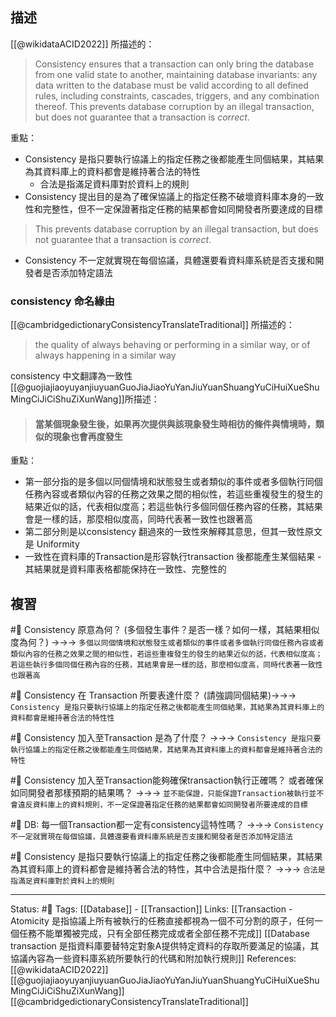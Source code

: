 

## 描述



[[@wikidataACID2022]] 所描述的：
> Consistency ensures that a transaction can only bring the database from one valid state to another, maintaining database invariants: any data written to the database must be valid according to all defined rules, including constraints, cascades, triggers, and any combination thereof. This prevents database corruption by an illegal transaction, but does not guarantee that a transaction is _correct_. 


重點：
- Consistency 是指只要執行協議上的指定任務之後都能產生同個結果，其結果為其資料庫上的資料都會是維持著合法的特性
	- 合法是指滿足資料庫對於資料上的規則
- Consistency 提出目的是為了確保協議上的指定任務不破壞資料庫本身的一致性和完整性，但不一定保證著指定任務的結果都會如同開發者所要達成的目標
>  This prevents database corruption by an illegal transaction, but does not guarantee that a transaction is _correct_.
-  Consistency 不一定就實現在每個協議，具體還要看資料庫系統是否支援和開發者是否添加特定語法

### consistency 命名緣由

[[@cambridgedictionaryConsistencyTranslateTraditional]] 所描述的：
> the quality of always behaving or performing in a similar way, or of always happening in a similar way

consistency 中文翻譯為一致性
[[@guojiajiaoyuyanjiuyuanGuoJiaJiaoYuYanJiuYuanShuangYuCiHuiXueShuMingCiJiCiShuZiXunWang]]所描述：
> #### 當某個現象發生後，如果再次提供與該現象發生時相彷的條件與情境時，類似的現象也會再度發生



重點：
- 第一部分指的是多個以同個情境和狀態發生或者類似的事件或者多個執行同個任務內容或者類似內容的任務之效果之間的相似性，若這些重複發生的發生的結果近似的話，代表相似度高；若這些執行多個同個任務內容的任務，其結果會是一樣的話，那麼相似度高，同時代表著一致性也跟著高
- 第二部分則是以consistency 翻過來的一致性來解釋其意思，但其一致性原文是 Uniformity
- 一致性在資料庫的Transaction是形容執行transaction 後都能產生某個結果 -其結果就是資料庫表格都能保持在一致性、完整性的

## 複習
#🧠 Consistency 原意為何？ (多個發生事件？是否一樣？如何一樣，其結果相似度為何？) ->->-> `多個以同個情境和狀態發生或者類似的事件或者多個執行同個任務內容或者類似內容的任務之效果之間的相似性，若這些重複發生的發生的結果近似的話，代表相似度高；若這些執行多個同個任務內容的任務，其結果會是一樣的話，那麼相似度高，同時代表著一致性也跟著高`
<!--SR:!2022-12-20,28,250-->


#🧠 Consistency 在 Transaction 所要表達什麼？ (請強調同個結果)->->-> `Consistency 是指只要執行協議上的指定任務之後都能產生同個結果，其結果為其資料庫上的資料都會是維持著合法的特性性`
<!--SR:!2022-12-12,22,250-->


#🧠 Consistency 加入至Transaction 是為了什麼？ ->->-> `Consistency 是指只要執行協議上的指定任務之後都能產生同個結果，其結果為其資料庫上的資料都會是維持著合法的特性`
<!--SR:!2022-12-09,20,250-->



#🧠 Consistency 加入至Transaction能夠確保transaction執行正確嗎？ 或者確保如同開發者那樣預期的結果嗎？ ->->-> `並不能保證，只能保證Transaction被執行並不會違反資料庫上的資料規則，不一定保證著指定任務的結果都會如同開發者所要達成的目標`
<!--SR:!2022-12-14,22,250-->


#🧠 DB: 每一個Transaction都一定有consistency這特性嗎？ ->->-> `Consistency 不一定就實現在每個協議，具體還要看資料庫系統是否支援和開發者是否添加特定語法`
<!--SR:!2023-04-28,190,250-->


#🧠 Consistency 是指只要執行協議上的指定任務之後都能產生同個結果，其結果為其資料庫上的資料都會是維持著合法的特性，其中合法是指什麼？ ->->-> `合法是指滿足資料庫對於資料上的規則`
<!--SR:!2022-12-20,28,250-->


---
Status: #🌱 
Tags:
[[Database]] - [[Transaction]]
Links:
[[Transaction - Atomicity 是指協議上所有被執行的任務直接都視為一個不可分割的原子，任何一個任務不能單獨被完成，只有全部任務完成或者全部任務不完成]]
[[Database transaction 是指資料庫要替特定對象A提供特定資料的存取所要滿足的協議，其協議內容為一些資料庫系統所要執行的代碼和附加執行規則]]
References:
[[@wikidataACID2022]][[@guojiajiaoyuyanjiuyuanGuoJiaJiaoYuYanJiuYuanShuangYuCiHuiXueShuMingCiJiCiShuZiXunWang]]
[[@cambridgedictionaryConsistencyTranslateTraditional]]